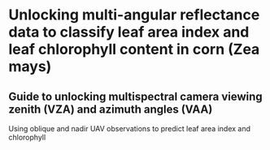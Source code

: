 # Unlocking multi-angular reflectance data to classify leaf area index and leaf chlorophyll content in corn (Zea mays)

## Guide to unlocking multispectral camera viewing zenith (VZA) and azimuth angles (VAA)

Using oblique and nadir UAV observations to predict leaf area index and chlorophyll
